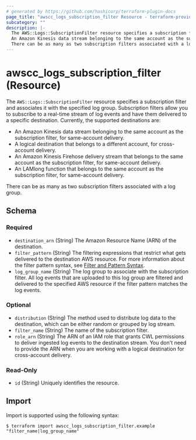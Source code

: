 ```yaml
---
# generated by https://github.com/hashicorp/terraform-plugin-docs
page_title: "awscc_logs_subscription_filter Resource - terraform-provider-awscc"
subcategory: ""
description: |-
  The AWS::Logs::SubscriptionFilter resource specifies a subscription filter and associates it with the specified log group. Subscription filters allow you to subscribe to a real-time stream of log events and have them delivered to a specific destination. Currently, the supported destinations are:
  An Amazon Kinesis data stream belonging to the same account as the subscription filter, for same-account delivery.A logical destination that belongs to a different account, for cross-account delivery.An Amazon Kinesis Firehose delivery stream that belongs to the same account as the subscription filter, for same-account delivery.An LAMlong function that belongs to the same account as the subscription filter, for same-account delivery.
  There can be as many as two subscription filters associated with a log group.
---
```


# awscc_logs_subscription_filter (Resource)

The ``AWS::Logs::SubscriptionFilter`` resource specifies a subscription filter and associates it with the specified log group. Subscription filters allow you to subscribe to a real-time stream of log events and have them delivered to a specific destination. Currently, the supported destinations are:
  +  An Amazon Kinesis data stream belonging to the same account as the subscription filter, for same-account delivery.
  +  A logical destination that belongs to a different account, for cross-account delivery.
  +  An Amazon Kinesis Firehose delivery stream that belongs to the same account as the subscription filter, for same-account delivery.
  +  An LAMlong function that belongs to the same account as the subscription filter, for same-account delivery.
  
 There can be as many as two subscription filters associated with a log group.



<!-- schema generated by tfplugindocs -->
## Schema

### Required

- `destination_arn` (String) The Amazon Resource Name (ARN) of the destination.
- `filter_pattern` (String) The filtering expressions that restrict what gets delivered to the destination AWS resource. For more information about the filter pattern syntax, see [Filter and Pattern Syntax](https://docs.aws.amazon.com/AmazonCloudWatch/latest/logs/FilterAndPatternSyntax.html).
- `log_group_name` (String) The log group to associate with the subscription filter. All log events that are uploaded to this log group are filtered and delivered to the specified AWS resource if the filter pattern matches the log events.

### Optional

- `distribution` (String) The method used to distribute log data to the destination, which can be either random or grouped by log stream.
- `filter_name` (String) The name of the subscription filter.
- `role_arn` (String) The ARN of an IAM role that grants CWL permissions to deliver ingested log events to the destination stream. You don't need to provide the ARN when you are working with a logical destination for cross-account delivery.

### Read-Only

- `id` (String) Uniquely identifies the resource.

## Import

Import is supported using the following syntax:

```shell
$ terraform import awscc_logs_subscription_filter.example "filter_name|log_group_name"
```
